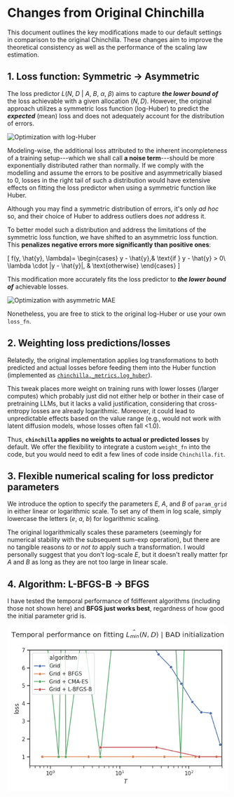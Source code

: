 # Changes from Original Chinchilla

This document outlines the key modifications made to our default settings in comparison to the original Chinchilla.
These changes aim to improve the theoretical consistency as well as the performance of the scaling law estimation.

## 1. Loss function: Symmetric → Asymmetric

The loss predictor $L(N,\ D\ |\ A,\ B,\ \alpha,\ \beta)$ aims to capture **_the lower bound of_** the loss achievable with a given allocation $(N, D)$.
However, the original approach utilizes a symmetric loss function (log-Huber) to predict the **_expected_** (mean) loss and does not adequately account for the distribution of errors.

![Optimization with log-Huber](./imgs/optim--symmetric.png)

Modeling-wise, the additional loss attributed to the inherent incompleteness of a training setup---which we shall call **a noise term**---should be more exponentially distributed rather than normally.
If we comply with the modelling and assume the errors to be positive and  asymmetrically biased to 0, losses in the right tail of such a distribution would have extensive effects on fitting the loss predictor when using a symmetric function like Huber.

Although you may find a symmetric distribution of errors, it's only _ad hoc_ so, and their choice of Huber to address outliers does *not* address it.

To better model such a distribution and address the limitations of the symmetric loss function, we have shifted to an asymmetric loss function. This **penalizes negative errors more significantly than positive ones**:

\[
f(y, \hat{y}, \lambda)=
\begin{cases}
y - \hat{y},& \text{if } y - \hat{y} > 0\\
\lambda \cdot |y - \hat{y}|, & \text{otherwise}
\end{cases}
\]

This modification more accurately fits the loss predictor to **_the lower bound of_** achievable losses.

![Optimization with asymmetric MAE](./imgs/optim--asymmetric.png)

Nonetheless, you are free to stick to the original log-Huber or use your own `loss_fn`.

## 2. Weighting loss predictions/losses

Relatedly, the original implementation applies log transformations to both predicted and actual losses before feeding them into the Huber function (implemented as [`chinchilla._metrics.log_huber`](https://github.com/kyo-takano/chinchilla/blob/master/chinchilla/_metrics.py)).

This tweak places more weight on training runs with lower losses (/larger computes) which probably just did not either help or bother in their case of pretraining LLMs, but it lacks a valid justification, considering that cross-entropy losses are already logarithmic.
Moreover, it could lead to unpredictable effects based on the value range (e.g., would not work with latent diffusion models, whose losses often fall <1.0).

Thus, **`chinchilla` applies no weights to actual or predicted losses** by default.
We offer the flexibility to integrate a custom `weight_fn` into the code, but you would need to edit a few lines of code inside `Chinchilla.fit`.

## 3. Flexible numerical scaling for loss predictor parameters

We introduce the option to specify the parameters $E$, $A$, and $B$ of `param_grid` in either linear or logarithmic scale.
To set any of them in log scale, simply lowercase the letters ($e$, $a$, $b$) for logarithmic scaling.

The original logarithmically scales these parameters (seemingly for numerical stability with the subsequent sum-exp operation), but there are no tangible reasons _to_ or _not to_ apply such a transformation.
I would personally suggest that you don't log-scale $E$, but it doesn't really matter fpr $A$ and $B$ as long as they are not too large in linear scale.

## 4. Algorithm: L-BFGS-B → BFGS

I have tested the temporal performance of fdifferent algorithms (including those not shown here) and **BFGS just works best**, regardness of how good the initial parameter grid is.

![algorithmic performance](./imgs/algorithm.init-original.png)
